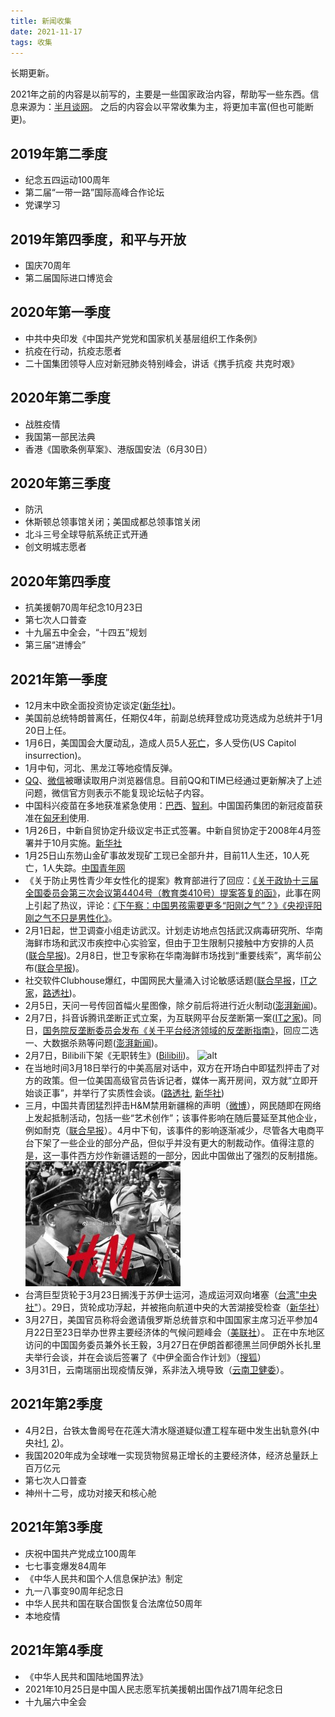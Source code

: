 ```yaml
---
title: 新闻收集
date: 2021-11-17
tags: 收集
---
```

长期更新。

2021年之前的内容是以前写的，主要是一些国家政治内容，帮助写一些东西。信息来源为：[半月谈网](http://www.banyuetan.org/)。
之后的内容会以平常收集为主，将更加丰富(但也可能断更)。

## 2019年第二季度

+ 纪念五四运动100周年
+ 第二届“一带一路”国际高峰合作论坛
+ 党课学习

## 2019年第四季度，和平与开放

+ 国庆70周年
+ 第二届国际进口博览会

## 2020年第一季度

+ 中共中央印发《中国共产党党和国家机关基层组织工作条例》
+ 抗疫在行动，抗疫志愿者
+ 二十国集团领导人应对新冠肺炎特别峰会，讲话《携手抗疫 共克时艰》

## 2020年第二季度

+ 战胜疫情
+ 我国第一部民法典
+ 香港《国歌条例草案》、港版国安法（6月30日）

## 2020年第三季度

+ 防汛
+ 休斯顿总领事馆关闭；美国成都总领事馆关闭
+ 北斗三号全球导航系统正式开通
+ 创文明城志愿者

## 2020年第四季度

+ 抗美援朝70周年纪念10月23日
+ 第七次人口普查
+ 十九届五中全会，“十四五”规划
+ 第三届“进博会”

## 2021年第一季度

+ 12月末中欧全面投资协定谈定([新华社](http://www.xinhuanet.com/world/2020-12/30/c_1126929012.htm))。
+ 美国前总统特朗普离任，任期仅4年，前副总统拜登成功竞选成为总统并于1月20日上任。
+ 1月6日，美国国会大厦动乱，造成人员5人[死亡](https://edition.cnn.com/2021/01/07/us/capitol-mob-deaths/index.html)，多人受伤(US Capitol insurrection)。
+ 1月中旬，河北、黑龙江等地疫情反弹。
+ [QQ](https://www.v2ex.com/t/745030)、[微信](https://www.v2ex.com/t/747692)被曝读取用户浏览器信息。目前QQ和TIM已经通过更新解决了上述问题，微信官方则表示不能复现论坛帖子内容。
+ 中国科兴疫苗在多地获准紧急使用：[巴西](http://world.people.com.cn/n1/2021/0119/c1002-32003737.html)、[智利](http://www.xinhuanet.com/world/2021-01/21/c_1127006614.htm)。中国国药集团的新冠疫苗获准在[匈牙利](https://www.reuters.com/article/hungary-china-vaccine-0130-idCNKBS29Z04L)使用.
+ 1月26日，中新自贸协定升级议定书正式签署。中新自贸协定于2008年4月签署并于10月实施。[新华社](https://www.weibo.com/1699432410/JEW6G3mOa)
+ 1月25日山东笏山金矿事故发现矿工现已全部升井，目前11人生还，10人死亡，1人失踪。[中国青年网](http://news.youth.cn/jsxw/202101/t20210125_12680669.htm)
+ 《关于防止男性青少年女性化的提案》教育部进行了回应：[《关于政协十三届全国委员会第三次会议第4404号（教育类410号）提案答复的函》](http://www.moe.gov.cn/jyb_xxgk/xxgk_jyta/jyta_jiaoshisi/202101/t20210128_511584.html)，此事在网上引起了热议，评论：[《下午察：中国男孩需要更多“阳刚之气”？》](https://www.zaobao.com/realtime/china/story20210129-1120262)[《央视评阳刚之气不只是男性化》](http://henan.china.com.cn/edu/2021-01/30/content_41457141.htm)。
+ 2月1日起，世卫调查小组走访武汉。计划走访地点包括武汉病毒研究所、华南海鲜市场和武汉市疾控中心实验室，但由于卫生限制只接触中方安排的人员([联合早报](https://www.zaobao.com/special/report/politic/cnpol/story20210130-1120324))。2月8日，世卫专家称在华南海鲜市场找到“重要线索”，离华前公布([联合早报](https://www.zaobao.com/news/china/story20210208-1122564#:~:text=%E4%B8%96%E5%8D%AB%E4%B8%93%E5%AE%B6,%E7%A6%BB%E5%8D%8E%E5%89%8D%E5%85%AC%E5%B8%83))。
+ 社交软件Clubhouse爆红，中国网民大量涌入讨论敏感话题([联合早报](https://www.ofcom.org.uk/about-ofcom/latest/features-and-news/ofcom-revokes-cgtn-licence-to-broadcast-in-uk#:~:text=Ofcom%20revokes%20CGTN%27s,in%20the%20UK)，[IT之家](https://www.ithome.com/0/534/494.htm#:~:text=Clubhouse%EF%BC%8C%E4%B8%80%E5%9C%BA,%E7%9A%84%E6%BD%AE%E6%B5%81%E7%8B%82%E6%AC%A2)，[路透社](https://www.reuters.com/article/us-china-internet-clubhouse/chinese-users-flock-to-u-s-chat-app-clubhouse-evading-censors-idUSKBN2A705H#:~:text=Chinese%20users%20flock,Clubhouse%2C%20evading%20censors))。
+ 2月5日，天问一号传回首幅火星图像，除夕前后将进行近火制动([澎湃新闻](https://www.thepaper.cn/newsDetail_forward_11199399#:~:text=%E5%A4%A9%E9%97%AE%E4%B8%80%E5%8F%B7,%E8%BF%91%E7%81%AB%E5%88%B6%E5%8A%A8))。
+ 2月7日，抖音诉腾讯垄断正式立案，为互联网平台反垄断第一案([IT之家](https://www.ithome.com/0/534/440.htm))。同日，[国务院反垄断委员会发布《关于平台经济领域的反垄断指南》](http://gkml.samr.gov.cn/nsjg/fldj/202102/t20210207_325967.html#:~:text=%E5%9B%BD%E5%8A%A1%E9%99%A2%E5%8F%8D%E5%9E%84%E6%96%AD,%E5%8F%8D%E5%9E%84%E6%96%AD%E6%8C%87%E5%8D%97)，回应二选一、大数据杀熟等问题([澎湃新闻](https://www.thepaper.cn/newsDetail_forward_11258904#:~:text=%E5%B9%B3%E5%8F%B0%E7%BB%8F%E6%B5%8E%E9%A2%86%E5%9F%9F,%E7%86%9F%E7%AD%89%E9%97%AE%E9%A2%98))。
+ 2月7日，Bilibili下架《无职转生》([Bilibili](https://t.bilibili.com/489059460624209518?tab=2))。
![alt](/images/II.bilibili.png)
+ 在当地时间3月18日举行的中美高层对话中，双方在开场白中即猛烈抨击了对方的政策。但一位美国高级官员告诉记者，媒体一离开房间，双方就“立即开始谈正事”，并举行了实质性会谈。([路透社](https://cn.reuters.com/article/us-official-dip-talk-0319-idCNKBS2BB021), [新华社](http://www.xinhuanet.com/world/2021-03/20/c_1127233467.htm))
+ 三月，中国共青团猛烈抨击H&M禁用新疆棉的声明（[微博](https://weibo.com/3937348351/K7E7iAC8x?from=page_1001063937348351_profile&wvr=6&mod=weibotime&type=comment#_rnd1619831318387)），网民随即在网络上发起抵制活动，包括一些“艺术创作”；该事件影响在随后蔓延至其他企业，例如耐克（[联合早报](https://www.zaobao.com/realtime/china/story20210325-1134025#:~:text=%E8%80%90%E5%85%8B%E5%8E%BB%E5%B9%B4,%E6%B0%91%E5%91%BC%E5%90%81%E6%8A%B5%E5%88%B6)）。4月中下旬，该事件的影响逐渐减少，尽管各大电商平台下架了一些企业的部分产品，但似乎并没有更大的制裁动作。值得注意的是，这一事件西方炒作新疆话题的一部分，因此中国做出了强烈的反制措施。
![alt](/images/II.HM.jpg)
+ 台湾巨型货轮于3月23日搁浅于苏伊士运河，造成运河双向堵塞（[台湾"中央社"](https://www.cna.com.tw/news/firstnews/202103245005.aspx)）。29日，货轮成功浮起，并被拖向航道中央的大苦湖接受检查（[新华社](http://www.xinhuanet.com/2021-03/29/c_1127270242.htm)）
+ 3月27日，美国官员称将会邀请俄罗斯总统普京和中国国家主席习近平参加4月22日至23日举办世界主要经济体的气候问题峰会（[美联社](https://apnews.com/article/joe-biden-donald-trump-climate-climate-change-xi-jinping-1135c0a543afdbb500f0a10498eb5406)）。
正在中东地区访问的中国国务委员兼外长王毅，3月27日在伊朗首都德黑兰同伊朗外长扎里夫举行会谈，并在会谈后签署了《中伊全面合作计划》（[搜狐](https://www.sohu.com/a/457791725_119178)）
+ 3月31日，云南瑞丽出现疫情反弹，系非法入境导致（[云南卫健委](http://ynswsjkw.yn.gov.cn/wjwWebsite/web/doc/UU161715072535343467)）。

## 2021年第2季度

+ 4月2日，台铁太鲁阁号在花莲大清水隧道疑似遭工程车砸中发生出轨意外(中央社[1](https://www.cna.com.tw/news/firstnews/202104020112.aspx), [2](https://www.cna.com.tw/news/firstnews/202104020119.aspx))。
+ 我国2020年成为全球唯一实现货物贸易正增长的主要经济体，经济总量跃上百万亿元
+ 第七次人口普查
+ 神州十二号，成功对接天和核心舱

## 2021年第3季度

+ 庆祝中国共产党成立100周年
+ 七七事变爆发84周年
+ 《中华人民共和国个人信息保护法》制定
+ 九一八事变90周年纪念日
+ 中华人民共和国在联合国恢复合法席位50周年
+ 本地疫情

## 2021年第4季度

+ 《中华人民共和国陆地国界法》
+ 2021年10月25日是中国人民志愿军抗美援朝出国作战71周年纪念日
+ 十九届六中全会
